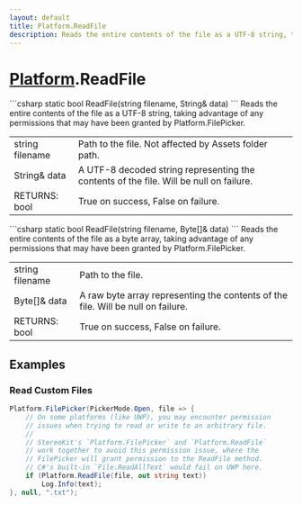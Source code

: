 ```yaml
---
layout: default
title: Platform.ReadFile
description: Reads the entire contents of the file as a UTF-8 string, taking advantage of any permissions that may have been granted by Platform.FilePicker.
---
```

# [Platform]({{site.url}}/Pages/StereoKit/Platform.html).ReadFile

<div class='signature' markdown='1'>
```csharp
static bool ReadFile(string filename, String& data)
```
Reads the entire contents of the file as a UTF-8 string,
taking advantage of any permissions that may have been granted by
Platform.FilePicker.
</div>

|  |  |
|--|--|
|string filename|Path to the file. Not affected by Assets             folder path.|
|String& data|A UTF-8 decoded string representing the             contents of the file. Will be null on failure.|
|RETURNS: bool|True on success, False on failure.|

<div class='signature' markdown='1'>
```csharp
static bool ReadFile(string filename, Byte[]& data)
```
Reads the entire contents of the file as a byte array,
taking advantage of any permissions that may have been granted by
Platform.FilePicker.
</div>

|  |  |
|--|--|
|string filename|Path to the file.|
|Byte[]& data|A raw byte array representing the contents of             the file. Will be null on failure.|
|RETURNS: bool|True on success, False on failure.|





## Examples

### Read Custom Files
```csharp
Platform.FilePicker(PickerMode.Open, file => {
	// On some platforms (like UWP), you may encounter permission
	// issues when trying to read or write to an arbitrary file.
	//
	// StereoKit's `Platform.FilePicker` and `Platform.ReadFile`
	// work together to avoid this permission issue, where the
	// FilePicker will grant permission to the ReadFile method.
	// C#'s built-in `File.ReadAllText` would fail on UWP here.
	if (Platform.ReadFile(file, out string text))
		Log.Info(text);
}, null, ".txt");
```

